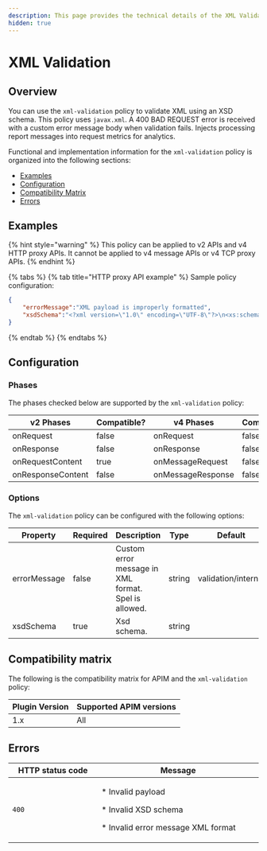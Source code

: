 ```yaml
---
description: This page provides the technical details of the XML Validation policy
hidden: true
---
```


# XML Validation

## Overview

You can use the `xml-validation` policy to validate XML using an XSD schema. This policy uses `javax.xml`. A 400 BAD REQUEST error is received with a custom error message body when validation fails. Injects processing report messages into request metrics for analytics.

Functional and implementation information for the `xml-validation` policy is organized into the following sections:

* [Examples](xml-validation.md#examples)
* [Configuration](xml-validation.md#configuration)
* [Compatibility Matrix](xml-validation.md#compatibility-matrix)
* [Errors](xml-validation.md#errors)

## Examples

{% hint style="warning" %}
This policy can be applied to v2 APIs and v4 HTTP proxy APIs. It cannot be applied to v4 message APIs or v4 TCP proxy APIs.
{% endhint %}

{% tabs %}
{% tab title="HTTP proxy API example" %}
Sample policy configuration:

```json
{
    "errorMessage":"XML payload is improperly formatted",
    "xsdSchema":"<?xml version=\"1.0\" encoding=\"UTF-8\"?>\n<xs:schema xmlns:xs=\"http://www.w3.org/2001/XMLSchema\" attributeFormDefault=\"unqualified\"\n           elementFormDefault=\"qualified\">\n    <xs:element name=\"root\" type=\"rootType\">\n    </xs:element>\n\n    <xs:complexType name=\"rootType\">\n        <xs:sequence>\n            <xs:element name=\"companies\" type=\"companiesType\"/>\n        </xs:sequence>\n    </xs:complexType>\n\n    <xs:complexType name=\"companiesType\">\n        <xs:sequence>\n            <xs:element name=\"company\" type=\"companyType\" maxOccurs=\"unbounded\" minOccurs=\"0\"/>\n        </xs:sequence>\n    </xs:complexType>\n\n    <xs:complexType name=\"companyType\">\n        <xs:sequence>\n            <xs:element type=\"xs:string\" name=\"name\"/>\n            <xs:element type=\"xs:integer\" name=\"employeeNumber\"/>\n            <xs:element type=\"xs:long\" name=\"sales\"/>\n            <xs:element type=\"xs:string\" name=\"CEO\"/>\n        </xs:sequence>\n    </xs:complexType>\n</xs:schema>"
}
```
{% endtab %}
{% endtabs %}

## Configuration

### Phases

The phases checked below are supported by the `xml-validation` policy:

<table data-full-width="false"><thead><tr><th width="209">v2 Phases</th><th width="139" data-type="checkbox">Compatible?</th><th width="202.41136671177264">v4 Phases</th><th data-type="checkbox">Compatible?</th></tr></thead><tbody><tr><td>onRequest</td><td>false</td><td>onRequest</td><td>false</td></tr><tr><td>onResponse</td><td>false</td><td>onResponse</td><td>false</td></tr><tr><td>onRequestContent</td><td>true</td><td>onMessageRequest</td><td>false</td></tr><tr><td>onResponseContent</td><td>false</td><td>onMessageResponse</td><td>false</td></tr></tbody></table>

### Options

The `xml-validation` policy can be configured with the following options:

<table><thead><tr><th width="160">Property</th><th data-type="checkbox">Required</th><th width="248">Description</th><th>Type</th><th>Default</th></tr></thead><tbody><tr><td>errorMessage</td><td>false</td><td>Custom error message in XML format. Spel is allowed.</td><td>string</td><td>validation/internal</td></tr><tr><td>xsdSchema</td><td>true</td><td>Xsd schema.</td><td>string</td><td></td></tr></tbody></table>

## Compatibility matrix

The following is the compatibility matrix for APIM and the `xml-validation` policy:

<table data-full-width="false"><thead><tr><th>Plugin Version</th><th>Supported APIM versions</th></tr></thead><tbody><tr><td>1.x</td><td>All</td></tr></tbody></table>

## Errors

<table data-full-width="false"><thead><tr><th width="201.5">HTTP status code</th><th width="387">Message</th></tr></thead><tbody><tr><td><code>400</code></td><td><p>* Invalid payload</p><p>* Invalid XSD schema</p><p>* Invalid error message XML format</p></td></tr></tbody></table>
